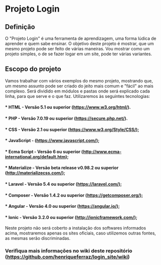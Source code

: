 # Projeto Login

## Definição

O "Projeto Login" é uma ferramenta de aprendizagem, uma forma lúdica de aprender e quem sabe ensinar. O objetivo deste projeto é mostrar, que um mesmo projeto pode ser feito de várias maneiras. Vou mostrar como um projeto simples, o de se fazer logar em um site, pode ter várias variantes.

## Escopo do projeto

Vamos trabalhar com vários exemplos do mesmo projeto, mostrando que, um mesmo assunto pode ser criado do jeito mais comum e "fácil" ao mais complexo. Será dividido em módulos e pastas onde será explicado cada linha, para que serve e o que faz.
Utilizaremos às seguintes tecnologias:
####    * HTML - Versão 5.1 ou superior (https://www.w3.org/html/).
####    * PHP - Versão 7.0.19 ou superior (https://secure.php.net/).
####    * CSS - Versão 2.1 ou superior (https://www.w3.org/Style/CSS/);
####    * JavaScript - (https://www.javascript.com/);
####    * Ecma Script - Versão 6 ou superior (http://www.ecma-international.org/default.htm);
####    * Materialize - Versão beta release v0.98.2 ou superior (http://materializecss.com/);
####    * Laravel - Versão 5.4 ou superior (https://laravel.com/);
####    * Composer - Versão 1.4.2 ou superior (https://getcomposer.org/);
####    * Angular - Versão 4.0 ou superior (https://angular.io/);
####    * Ionic - Versão 3.2.0 ou superior (http://ionicframework.com/);

Neste projeto não será coberto a instalação dos softwares informados acima, mostraremos apenas os sites oficiais, caso utilizemos outras fontes, as mesmas serão discriminadas.

### Verifiqua mais informações no wiki deste repositório (https://github.com/henriqueferraz/login_site/wiki)
